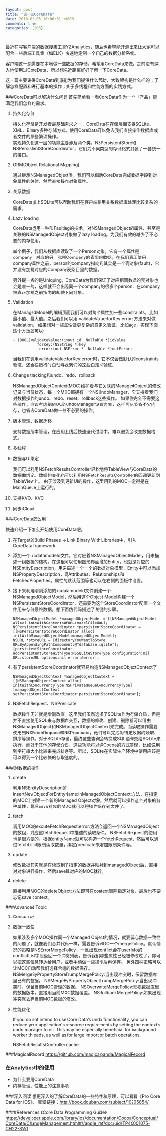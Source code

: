 ```yaml
---
layout: post
title: "谈一谈CoreData"
date: 2016-02-05 16:06:31 +0800
comments: true
categories: [iOS]

---
```


最近在写客户端的数据搜集工具YZAnalytics，随后也希望能开源出来让大家可以配合一些后端工具集（如ELK）快速地定制一个自己的数据分析系统。

客户端这一边需要在本地做一些数据的存储，希望用CoreData来做，之前没有深入地使用过CoreData，所以想先近距离好好了解一下CoreData。

这一篇主要讲讲CoreData到底能为我们提供什么帮助、大致架构是什么样的；了解怎样配置和进行基本的操作；关于多线程和性能方面的实践方式。 
<!--more-->

###CoreData可以解决什么问题
首先简单看一看CoreData作为一个「产品」能满足我们怎样的需求。
  
1. 持久化存储

	持久化存储是开发者最基础需求之一，CoreData在存储层面支持SQLite、XML、Binary多种存储方式。使用CoreData可以免去我们直接操作数据库或者文件的那些繁琐操作。  
实现持久化这一层的功能主要涉及两个类，NSPersistentStore和NSPersistentStoreCoordinator，它们为不同类型的存储格式封装了一套统一的接口。

2. ORM(Object Relational Mapping)

	通过继承NSManagedObject类，我们可以借助CoreData完成数据字段到对象属性的映射，然后直接操作对象属性。

3. 关系数据

	CoreData加上SQLite可以帮助我们在客户端使用关系数据库处理比较复杂的需求。

4. Lazy loading
	
	CoreData运用一种叫Faulting的技术，对NSManagedObject的属性、甚至是关联的NSManagedObject对象做了lazy loading。为我们有效的减少了不必要的内存使用。
	
	举个例子，我们从数据库读取了一个Person对象，它有一个属性是company，对应的另一张叫Company的表里的数据，在我们真正使用company属性之前，person的company指向的其实是一个壳对象(fault)，它并没有加载对应的Company表条目里的数据。
	
	另外提一点的是Uniquing，CoreData为我们保证了对应相同数据的壳对象也会是唯一的，这样就不会出现同一个company的很多个person，在company被真正加载之前指向的却使不同对象。

5. Validation

	在ManagedModel的编辑页面我们可以对每个属性加一些constraints，比如最小值、最大值。之后我们可以用 validateValue:forKey:error: 方法来对做validation。
	如果想对一些属性做更复杂的自定义验证，比如age，实现下面这个方法就可以:
   	
	```
	- (BOOL)validateValue:(inout id _Nullable *)ioValue
               forKey:(NSString *)key
                error:(out NSError * _Nullable *)outError;

	```
	当我们在调用validateValue:forKey:error:时，它不仅会做默认的constraints验证，还会在运行时自动寻找我们的这些自定义验证。

6. Change tracking和undo、redo、rollback
	
	NSManagedObjectContext(MOC)维护着与它关联的ManagedObject的修改记录与当前状态，每一个MOC都拥有一个NSUndoManager，它支持着我们对数据操作的undo、redo、reset、rollback这些操作。
	如果你完全不需要这些操作，应该考虑把MOC的undoManager设置为nil，这样可以节省不少内存，也省去CoreData做一些不必要的操作。

7. 版本管理、数据迁移

	支持数据版本管理，在应用上线后快速迭代过程中，难以避免会改变数据格式。

8. 多线程

9. 数据与UI绑定

	我们可以利用NSFetchResultsController轻松地将TableView与CoreData的数据做绑定。数据的变化也可以利用NSFetchResultsÇontroller的回调更新到TableView上。
	由于涉及到更新UI的操作，这里用到的MOC一定得是在MainQueue上运行的。

10. 支持KVO、KVC

11. 同步iCloud

###CoreData怎么用

快速介绍一下怎么开始使用CoreData吧。

1. 在Target的Build Phases -> Link Binary With Libraries中，引入CoreData.framework

2. 添加一个.xcdatamodeld文件，它对应着NSManagedObjectModel，用来描述一组数据的结构。在这里可以使用图形界面增加Entity，也就是对应的NSEntityDescription，用来描述一个一个的数据对象模型，Entity中可以添加NSPropertyDescription，既Attributes、Relationships和FetchedProperties。属性的默认范围等也可以在右侧的面板中设置。

3. 接下来利用刚刚添加的xcdatamodeld文件创建一个NSManagedObjectModel，然后用这个Object Model构建一个NSPersistentStoreCoordinator，还需要为这个StoreCoordinator配置一个文件用来存储最终数据。想下面伪代码描述了关键的步骤。

	```
    NSManagedObjectModel *managedObjectModel = [[NSManagedObjectModel alloc] initWithContentsOfURL:modelFileURL];
    NSPersistentStoreCoordinator *persistentStoreCoordinator = [[NSPersistentStoreCoordinator alloc] initWithManagedObjectModel:managedObjectModel];
    NSURL *storeURL = [directoryYouWantToStore URLByAppendingPathComponent:@"database.sqlite"];
    [persistentStoreCoordinator addPersistentStoreWithType:NSSQLiteStoreType configuration:nil URL:storeURL options:nil error:&error];

	```

4. 有了persistentStoreCoordinator就容易构造NSManagedObjectContext了

	```
	NSManagedObjectContext *managedObjectContext = [[NSManagedObjectContext alloc] initWithConcurrencyType:NSPrivateQueueConcurrencyType];
    [managedObjectContext setPersistentStoreCoordinator:persistentStoreCoordinator];
	```

6. NSFetchRequest、NSPredicate

	数据操作无非就是增删改查，这里我们虽然选择了SQLite作为存储介质，但是并不直接使用SQL来与数据库交互，数据的修改、创建、删除都可以借由NSManagedObject和NSManagedObjectContext来完成。而读取操作需要使用到NSFetchRequest和NSPredicate，他们可以完成对特定数据的读取、排序等操作。对于SQLite存储，最终这些查询会转换成SQL语句交给SQLite来执行，而对于其他的存储介质，这些功能将以纯Cocoa的方式实现，比如说用到字符串大小比较来完成排序等。所以，SQLite在实际生产环境中使用应该是可以得到一个比较快的存取速度的。


###对数据的操作
1. create
	
	利用NSEntityDescription的insertNewObjectForEntityName:inManagedObjectContext:方法，在指定的MOC上创建一个新的Managed Object对象，然后就可以操作这个对象的各种属性，最后save对应的MOC就可以将操作保存到文件了。
	
2. fetch
	
	调用MOC的excuteFetchRequest:error:方法会返回一个NSManagedObject的数组，对应这fetchRequest中描述的读取条件。
	NSFetchRequest的使用也是很方便的，根据entityName就可以构造一个fetchRequest，然后可以通过fetchLimit限制读取数量，绑定predicate来增加限制条件等。
	
3. update
	
	修改数据其实就是在读取到了指定的数据并映射到managedObject后，直接对对象进行操作，然后save其对应的MOC就行。

4. delete
	
	直接利用MOC的deleteObject:方法即可在context删除指定对象，最后也不要忘记save context。
		

###Advanced Topic
1. Concurrcy


2. 数据一致性

	如果涉及多个MOC操作同一个Managed Object的情况，就要留心数据一致性的问题了，就像我们合并代码一样，需要告诉MOC一个mergePolicy。默认情况的策略是NSErrorMergePolicy，一旦出现conflict会在userInfo的conflictList字段返回一个冲突列表，告诉我们哪些属性已经被修改过了，你可以把这些信息转达给用户，或者手动做一些操作后再保存。
	另外四种策略可以让MOC自动帮我们选择合适的数据保存。	NSMergeByPropertyStoreTrumpMergePolicy:当出现冲突时，保留数据库里已有的数据。
	NSMergeByPropertyObjectTrumpMergePolicy:当出现冲突时，保留当前MOC管理的数据。
	NSOverwriteMergePolicy:无视数据库里的数据版本，直接用当前MOC数据覆盖。
	NSRollbackMergePolicy:如果出现冲突就丢弃当前MOC数据的修改。

3. 性能优化
	
	If you do not intend to use Core Data’s undo functionality, you can reduce your application's resource requirements by setting the context’s undo manager to nil. This may be especially beneficial for background worker threads, as well as for large import or batch operations.
	
	NSFetchResultsController cache

###MagicalRecord
https://github.com/magicalpanda/MagicalRecord

### 在Analytics中的使用
* 为什么要用CoreData
* 内存管理、性能上的注意事项

###深入阅读
想更深入的了解CoreData的一些特性和原理，可以看看《Pro Core Data for iOS》。
豆瓣链接：http://book.douban.com/subject/10205854/

####References
《Core Data Programming Guide》https://developer.apple.com/library/ios/documentation/Cocoa/Conceptual/CoreData/ChangeManagement.html#//apple_ref/doc/uid/TP40001075-CH22-SW1